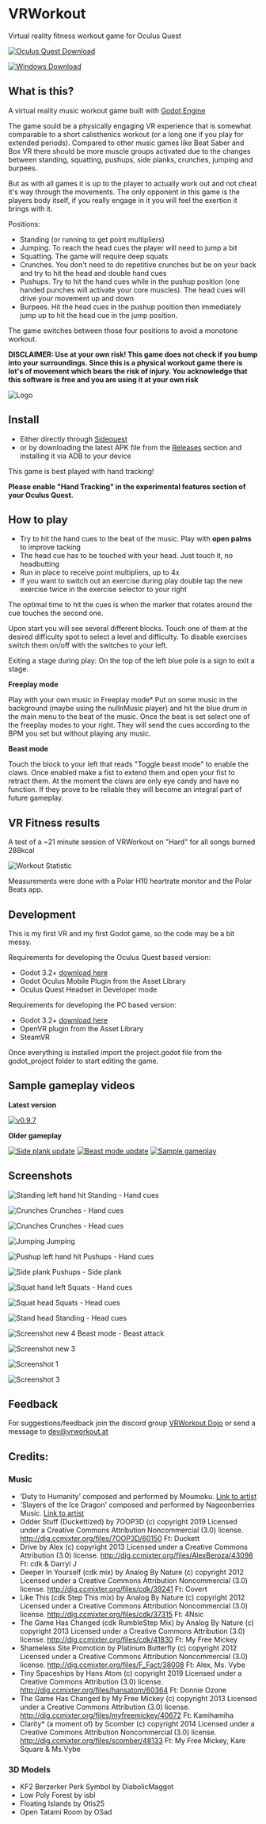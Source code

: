 # VRWorkout
Virtual reality fitness workout game for Oculus Quest

[![Oculus Quest Download](https://github.com/mgschwan/VRWorkout/raw/master/web_assets/download_button_oculusquest.png)](https://github.com/mgschwan/VRWorkout/releases/latest/download/VRWorkout.apk)

[![Windows Download](https://github.com/mgschwan/VRWorkout/raw/master/web_assets/download_button_windows.png)](https://github.com/mgschwan/VRWorkout/releases/latest/download/VRWorkout_win.zip)

## What is this?

A virtual reality music workout game built with [Godot Engine](https://godotengine.org/)

The game sould be a physically engaging VR experience that is somewhat comparable to a short calisthenics workout (or a long one if you play for extended periods). Compared to other music games like Beat Saber and Box VR there should be more muscle groups activated due to the changes between standing, squatting, pushups, side planks, crunches, jumping and burpees. 

But as with all games it is up to the player to actually work out and not cheat it's way through the movements. The only opponent in this game is the players body itself, if you really engage in it you will feel the exertion it brings with it.

Positions:

* Standing (or running to get point multipliers)
* Jumping. To reach the head cues the player will need to jump a bit
* Squatting. The game will require deep squats
* Crunches. You don't need to do repetitive crunches but be on your back and try to hit the head and double hand cues
* Pushups. Try to hit the hand cues while in the pushup position (one handed punches will activate your core muscles). The head cues will drive your movement up and down
* Burpees. Hit the head cues in the pushup position then immediately jump up to hit the head cue in the jump position.

The game switches between those four positions to avoid a monotone workout.

**DISCLAIMER: Use at your own risk! This game does not check if you bump into your surroundings. Since this is a physical workout game there is lot's of movement which bears the risk of injury. You acknowledge that this software is free and you are using it at your own risk**

![Logo](https://github.com/mgschwan/VRWorkout/blob/master/web_assets/vrworkout_godot_transparent_figures.jpg)

## Install

* Either directly through [Sidequest](https://sidequestvr.com/#/app/413) 
* or by downloading the latest APK file from the [Releases](https://github.com/mgschwan/VRWorkout/releases) section and installing it via ADB to your device

This game is best played with hand tracking!

__Please enable "Hand Tracking" in the experimental features section of your Oculus Quest.__


## How to play

* Try to hit the hand cues to the beat of the music. Play with **open palms** to improve tacking
* The head cue has to be touched with your head. Just touch it, no headbutting
* Run in place to receive point multipliers, up to 4x
* If you want to switch out an exercise during play double tap the new exercise twice in the exercise selector to your right

The optimal time to hit the cues is when the marker that rotates around the cue touches the second one.

Upon start you will see several different blocks. Touch one of them at the desired difficulty spot to select a level and difficulty.
To disable exercises switch them on/off with the switches to your left.

Exiting a stage during play:  On the top of the left blue pole is a sign to exit a stage.

__Freeplay mode__

Play with your own music in Freeplay mode*
Put on some music in the background (maybe using the nullnMusic player) and hit the blue drum in the main menu to the beat of the music.
Once the beat is set select one of the freeplay modes to your right. They will send the cues according to the BPM you set but without playing any music.

__Beast mode__

Touch the block to your left that reads "Toggle beast mode" to enable the claws. Once enabled make a fist to extend them and open your fist to retract them. At the moment the claws are only eye candy and have no function. If they prove to be reliable they will become an integral part of future gameplay.

## VR Fitness results

A test of a ~21 minute session of VRWorkout on "Hard" for all songs burned 288kcal

![Workout Statistic](https://github.com/mgschwan/VRWorkout/blob/master/web_assets/workout_statistics.jpg)

Measurements were done with a Polar H10 heartrate monitor and the Polar Beats app.

## Development

This is my first VR and my first Godot game, so the code may be a bit messy.

Requirements for developing the Oculus Quest based version:

* Godot 3.2+  [download here](https://godotengine.org/)
* Godot Oculus Mobile Plugin from the Asset Library
* Oculus Quest Headset in Developer mode

Requirements for developing the PC based version:

* Godot 3.2+ [download here](https://godotengine.org/)
* OpenVR plugin from the Asset Library
* SteamVR

Once everything is installed import the project.godot file from the godot_project folder to start editing the game.


## Sample gameplay videos

__Latest version__

[![v0.9.7](https://github.com/mgschwan/VRWorkout/blob/master/web_assets/workout_video_playscreen.jpg)](https://www.youtube.com/watch?v=mknXbyVJm3c)

__Older gameplay__

[![Side plank update](https://img.youtube.com/vi/FWY8M-wg_mo/0.jpg)](https://www.youtube.com/watch?v=FWY8M-wg_mo)
[![Beast mode update](https://img.youtube.com/vi/6TnzuIsVT6o/0.jpg)](https://www.youtube.com/watch?v=6TnzuIsVT6o)
[![Sample gameplay](https://img.youtube.com/vi/mSPQulHXlJo/0.jpg)](https://www.youtube.com/watch?v=mSPQulHXlJo)


## Screenshots
![Standing left hand hit](https://github.com/mgschwan/VRWorkout/blob/master/web_assets/play_screenshots/stand_left_hand2.png.jpg)
Standing - Hand cues

![Crunches](https://github.com/mgschwan/VRWorkout/blob/master/web_assets/play_screenshots/crunch1.png.jpg)
Crunches - Hand cues

![Crunches](https://github.com/mgschwan/VRWorkout/blob/master/web_assets/play_screenshots/crunch2.png.jpg)
Crunches - Head cues

![Jumping](https://github.com/mgschwan/VRWorkout/blob/master/web_assets/play_screenshots/jump.png.jpg)
Jumping

![Pushup left hand hit](https://github.com/mgschwan/VRWorkout/blob/master/web_assets/play_screenshots/pushup_left_hand.png.jpg)
Pushups - Hand cues

![Side plank](https://github.com/mgschwan/VRWorkout/blob/master/web_assets/play_screenshots/side_plank.png.jpg)
Pushups - Side plank

![Squat hand left](https://github.com/mgschwan/VRWorkout/blob/master/web_assets/play_screenshots/squat_hand_left.png.jpg)
Squats - Hand cues

![Squat head](https://github.com/mgschwan/VRWorkout/blob/master/web_assets/play_screenshots/squat_head.png.jpg)
Squats - Head cues

![Stand head](https://github.com/mgschwan/VRWorkout/blob/master/web_assets/play_screenshots/stand_head.png.jpg)
Standing - Head cues

![Screenshot new 4](https://github.com/mgschwan/VRWorkout/blob/master/web_assets/vrworkout_beast_attack.jpg)
Beast mode - Beast attack

![Screenshot new 3](https://github.com/mgschwan/VRWorkout/blob/master/web_assets/vrworkout_instructor3.jpg)

![Screenshot 1](https://github.com/mgschwan/VRWorkout/blob/master/web_assets/vrworkout_menu.jpg)

![Screenshot 3](https://github.com/mgschwan/VRWorkout/blob/master/web_assets/vrworkout_side.jpg)

## Feedback

For suggestions/feedback join the discord group [VRWorkout Dojo](https://discord.gg/Vg3vyah) or send a message to dev@vrworkout.at


## Credits:

### Music
* ‘Duty to Humanity’ composed and performed by Moumoku. [Link to artist](https://artbymoumoku.org/​)
* 'Slayers of the Ice Dragon' composed and performed by Nagoonberries Music. [Link to artist](https://soundcloud.com/nagoonberries)
* Odder Stuff (Duckettized) by 7OOP3D (c) copyright 2019 Licensed under a Creative Commons Attribution Noncommercial  (3.0) license. http://dig.ccmixter.org/files/7OOP3D/60150 Ft: Duckett
* Drive by Alex (c) copyright 2013 Licensed under a Creative Commons Attribution (3.0) license. http://dig.ccmixter.org/files/AlexBeroza/43098 Ft: cdk & Darryl J
* Deeper In Yourself (cdk mix) by Analog By Nature (c) copyright 2012 Licensed under a Creative Commons Attribution Noncommercial  (3.0) license. http://dig.ccmixter.org/files/cdk/39241 Ft: Covert
* Like This (cdk Step This mix) by Analog By Nature (c) copyright 2012 Licensed under a Creative Commons Attribution Noncommercial  (3.0) license. http://dig.ccmixter.org/files/cdk/37315 Ft: 4Nsic
* The Game Has Changed (cdk RumbleStep Mix) by Analog By Nature (c) copyright 2013 Licensed under a Creative Commons Attribution (3.0) license. http://dig.ccmixter.org/files/cdk/41830 Ft: My Free Mickey
* Shameless Site Promotion by Platinum Butterfly (c) copyright 2012 Licensed under a Creative Commons Attribution Noncommercial  (3.0) license. http://dig.ccmixter.org/files/F_Fact/38008 Ft: Alex, Ms. Vybe
* Tiny Spaceships by Hans Atom (c) copyright 2019 Licensed under a Creative Commons Attribution (3.0) license. http://dig.ccmixter.org/files/hansatom/60364 Ft: Donnie Ozone
* The Game Has Changed by My Free Mickey (c) copyright 2013 Licensed under a Creative Commons Attribution (3.0) license. http://dig.ccmixter.org/files/myfreemickey/40672 Ft: Kamihamiha
* Clarity* (a moment of) by Scomber (c) copyright 2014 Licensed under a Creative Commons Attribution Noncommercial  (3.0) license. http://dig.ccmixter.org/files/scomber/48133 Ft: My Free Mickey, Kare Square  & Ms.Vybe

### 3D Models

* KF2 Berzerker Perk Symbol by DiabolicMaggot
* Low Poly Forest by isbl 
* Floating Islands by Otis25 
* Open Tatami Room by OSad 
